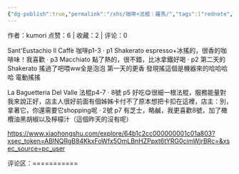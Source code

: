 ```yaml
---
{"dg-publish":true,"permalink":"/xhs/咖啡+法棍｜羅馬/","tags":["rednote","罗马"],"created":"2025-03-17T22:05:39.788+08:00","updated":"2025-03-17T22:05:59.119+08:00"}
---
```


作者：kumori
点赞：6   |   收藏：2   |   评论：0

Sant'Eustachio Il Caffè 咖啡p1-3
· p1 Shakerato espresso+冰搖的，很香的咖啡味！我喜歡
· p3 Macchiato 點了熱的，很不錯，比冰拿鐵好喝
· p2 第二天的Shakerato 搖過了吧喂ww全是泡泡 第一天的更香 發現搖這個是機器來的哈哈哈哈 電動搖搖
	
La Baguetteria Del Valle 法棍p4-7
· 8號 p5 好吃😋很細一根法棍，服務能量對我來說正好，店主人很好前面有個姊姊卡付不了原本想把卡扣在這裡，店主：別，拿著它，你還需要它shopping呢
· 2號 p7 有芝士，略鹹，我更喜歡8號，加了橄欖油黑胡椒以及檸檬汁（這個昨天的沒有呢）

https://www.xiaohongshu.com/explore/64b1c2cc000000001c01a803?xsec_token=ABlNQRgB84KkxFoWfx5OmLBnHZPpxt6tYRG0cimWjrBRc=&xsec_source=pc_user

评论区：===========

